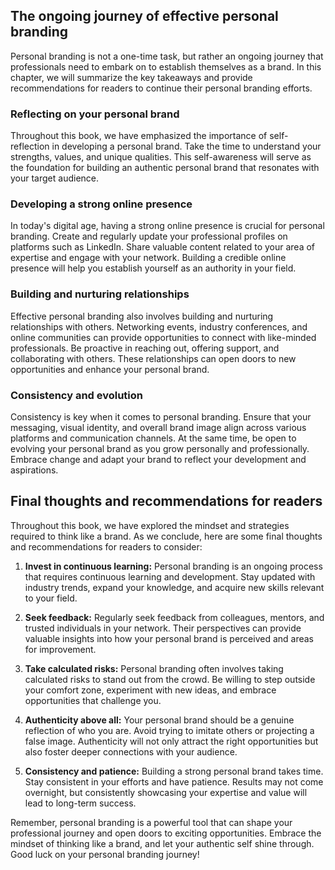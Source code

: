 
The ongoing journey of effective personal branding
--------------------------------------------------

Personal branding is not a one-time task, but rather an ongoing journey that professionals need to embark on to establish themselves as a brand. In this chapter, we will summarize the key takeaways and provide recommendations for readers to continue their personal branding efforts.

### Reflecting on your personal brand

Throughout this book, we have emphasized the importance of self-reflection in developing a personal brand. Take the time to understand your strengths, values, and unique qualities. This self-awareness will serve as the foundation for building an authentic personal brand that resonates with your target audience.

### Developing a strong online presence

In today's digital age, having a strong online presence is crucial for personal branding. Create and regularly update your professional profiles on platforms such as LinkedIn. Share valuable content related to your area of expertise and engage with your network. Building a credible online presence will help you establish yourself as an authority in your field.

### Building and nurturing relationships

Effective personal branding also involves building and nurturing relationships with others. Networking events, industry conferences, and online communities can provide opportunities to connect with like-minded professionals. Be proactive in reaching out, offering support, and collaborating with others. These relationships can open doors to new opportunities and enhance your personal brand.

### Consistency and evolution

Consistency is key when it comes to personal branding. Ensure that your messaging, visual identity, and overall brand image align across various platforms and communication channels. At the same time, be open to evolving your personal brand as you grow personally and professionally. Embrace change and adapt your brand to reflect your development and aspirations.

Final thoughts and recommendations for readers
----------------------------------------------

Throughout this book, we have explored the mindset and strategies required to think like a brand. As we conclude, here are some final thoughts and recommendations for readers to consider:

1. **Invest in continuous learning:** Personal branding is an ongoing process that requires continuous learning and development. Stay updated with industry trends, expand your knowledge, and acquire new skills relevant to your field.

2. **Seek feedback:** Regularly seek feedback from colleagues, mentors, and trusted individuals in your network. Their perspectives can provide valuable insights into how your personal brand is perceived and areas for improvement.

3. **Take calculated risks:** Personal branding often involves taking calculated risks to stand out from the crowd. Be willing to step outside your comfort zone, experiment with new ideas, and embrace opportunities that challenge you.

4. **Authenticity above all:** Your personal brand should be a genuine reflection of who you are. Avoid trying to imitate others or projecting a false image. Authenticity will not only attract the right opportunities but also foster deeper connections with your audience.

5. **Consistency and patience:** Building a strong personal brand takes time. Stay consistent in your efforts and have patience. Results may not come overnight, but consistently showcasing your expertise and value will lead to long-term success.

Remember, personal branding is a powerful tool that can shape your professional journey and open doors to exciting opportunities. Embrace the mindset of thinking like a brand, and let your authentic self shine through. Good luck on your personal branding journey!
